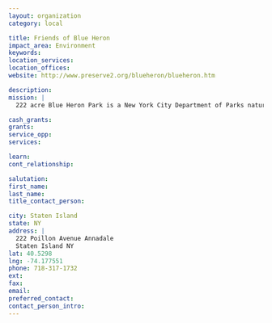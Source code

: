 ```yaml
---
layout: organization
category: local

title: Friends of Blue Heron
impact_area: Environment
keywords: 
location_services: 
location_offices: 
website: http://www.preserve2.org/blueheron/blueheron.htm

description: 
mission: |
  222 acre Blue Heron Park is a New York City Department of Parks natural areas park which surrounds wetland ponds, swamps and streams which drain into the Raritan Bay. The Friends of Blue Heron Park protect and preserve the park, while providing educational programs and guided tours.

cash_grants: 
grants: 
service_opp: 
services: 

learn: 
cont_relationship: 

salutation: 
first_name: 
last_name: 
title_contact_person: 

city: Staten Island
state: NY
address: |
  222 Poillon Avenue Annadale  
  Staten Island NY 
lat: 40.5298
lng: -74.177551
phone: 718-317-1732
ext: 
fax: 
email: 
preferred_contact: 
contact_person_intro: 
---
```

